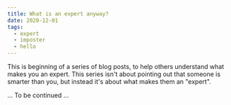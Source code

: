 ```yaml
---
title: What is an expert anyway?
date: 2020-12-01
tags:
  - expert
  - imposter
  - hello
---
```


This is beginning of a series of blog posts, to help others understand what makes you an expert. This series isn't about pointing out that someone is smarter than you, but instead it's about what makes them an "expert".

... To be continued ...
